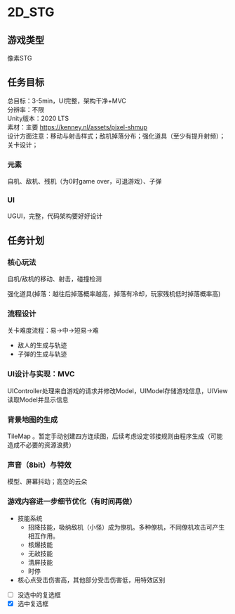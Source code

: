 # 2D_STG
## 游戏类型
像素STG

## 任务目标
总目标：3-5min，UI完整，架构干净+MVC   
分辨率：不限   
Unity版本：2020 LTS   
素材：主要 https://kenney.nl/assets/pixel-shmup   
设计方面注意：移动与射击样式；敌机掉落分布；强化道具（至少有提升射频）；关卡设计；
### 元素
自机、敌机、残机（为0时game over，可退游戏）、子弹
### UI
UGUI，完整，代码架构要好好设计

## 任务计划
### 核心玩法
自机/敌机的移动、射击，碰撞检测


强化道具(掉落：越往后掉落概率越高，掉落有冷却，玩家残机低时掉落概率高)

### 流程设计
关卡难度流程：易->中->短易->难   
- 敌人的生成与轨迹
- 子弹的生成与轨迹

### UI设计与实现：MVC
UIController处理来自游戏的请求并修改Model，UIModel存储游戏信息，UIView读取Model并显示信息

### 背景地图的生成
TileMap 。暂定手动创建四方连续图，后续考虑设定邻接规则由程序生成（可能造成不必要的资源浪费）

### 声音（8bit）与特效
模型、屏幕抖动；高空的云朵

### 游戏内容进一步细节优化（有时间再做）
- 技能系统
  - 招降技能，吸纳敌机（小怪）成为僚机。多种僚机，不同僚机攻击可产生相互作用。
  - 核爆技能
  - 无敌技能
  - 清屏技能
  - 时停
- 核心点受击伤害高，其他部分受击伤害低，用特效区别

- [ ] 没选中的复选框
- [x] 选中复选框